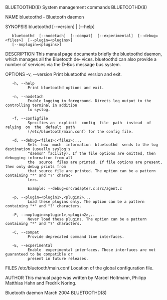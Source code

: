 BLUETOOTHD(8)                         System management commands                         BLUETOOTHD(8)

NAME
       bluetoothd - Bluetooth daemon

SYNOPSIS
       bluetoothd [--version] | [--help]

       bluetoothd  [--nodetach]  [--compat]  [--experimental]  [--debug=<files>]  [--plugin=<plugins>]
       [--noplugin=<plugins>]

DESCRIPTION
       This manual page documents briefly the bluetoothd daemon, which manages all the  Bluetooth  de‐
       vices.  bluetoothd can also provide a number of services via the D-Bus message bus system.

OPTIONS
       -v, --version
              Print bluetoothd version and exit.

       -h, --help
              Print bluetoothd options and exit.

       -n, --nodetach
              Enable logging in foreground. Directs log output to the controlling terminal in addition
              to syslog.

       -f, --configfile
              Specifies an  explicit  config  file  path  instead  of  relying  on  the  default  path
              (/etc/bluetooth/main.conf) for the config file.

       -d, --debug=<file1>:<file2>:...
              Sets  how  much  information  bluetoothd  sends to the log destination (usually syslog's
              "daemon" facility). If the file options are omitted, then debugging information from all
              the  source  files are printed. If file options are present, then only debug prints from
              that source file are printed. The option can be a pattern containing "*" and "?" charac‐
              ters.

              Example: --debug=src/adapter.c:src/agent.c

       -p, --plugin=<plugin1>,<plugin2>,..
              Load these plugins only. The option can be a pattern containing "*" and "?" characters.

       -P, --noplugin=<plugin1>,<plugin2>,..
              Never load these plugins. The option can be a pattern containing "*" and "?" characters.

       -C, --compat
              Provide deprecated command line interfaces.

       -E, --experimental
              Enable  experimental interfaces. Those interfaces are not guaranteed to be compatible or
              present in future releases.

FILES
       /etc/bluetooth/main.conf
              Location of the global configuration file.

AUTHOR
       This manual page was written by Marcel Holtmann, Philipp Matthias Hahn and Fredrik Noring.

Bluetooth daemon                              March 2004                                 BLUETOOTHD(8)
